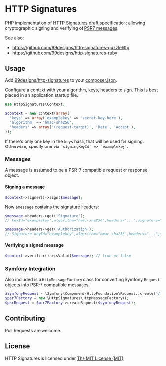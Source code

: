 HTTP Signatures
===

PHP implementation of [HTTP Signatures][draft03] draft specification;
allowing cryptographic signing and verifying of [PSR7 messages][psr7].

See also:

* https://github.com/99designs/http-signatures-guzzlehttp
* https://github.com/99designs/http-signatures-ruby


Usage
---

Add [99designs/http-signatures][package] to your [composer.json][composer].

Configure a context with your algorithm, keys, headers to sign.
This is best placed in an application startup file.

```php
use HttpSignatures\Context;

$context = new Context(array(
  'keys' => array('examplekey' => 'secret-key-here'),
  'algorithm' => 'hmac-sha256',
  'headers' => array('(request-target)', 'Date', 'Accept'),
));
```

If there's only one key in the `keys` hash, that will be used for signing.
Otherwise, specify one via `'signingKeyId' => 'examplekey'`.

### Messages

A message is assumed to be a PSR-7 compatible request or response object.

#### Signing a message

```php
$context->signer()->sign($message);
```

Now `$message` contains the signature headers:

```php
$message->headers->get('Signature');
// keyId="examplekey",algorithm="hmac-sha256",headers="...",signature="..."

$message->headers->get('Authorization');
// Signature keyId="examplekey",algorithm="hmac-sha256",headers="...",signature="..."
```

#### Verifying a signed message

```php
$context->verifier()->isValid($message); // true or false
```

### Symfony Integration

Also included is a `HttpMessageFactory` class for converting Symfony `Request` objects into PSR-7 compatible messages.

```php
$symfonyRequest = \Symfony\Component\HttpFoundation\Request::create('/foo');
$psr7Factory = new \HttpSignatures\HttpMessageFactory();
$psrRequest = $psr7Factory->createRequest($symfonyRequest);
```

## Contributing

Pull Requests are welcome.

[draft03]: http://tools.ietf.org/html/draft-cavage-http-signatures-03
[Symfony\Component\HttpFoundation\Request]: https://github.com/symfony/HttpFoundation/blob/master/Request.php
[composer]: https://getcomposer.org/
[package]: https://packagist.org/packages/99designs/http-signatures
[psr7]: http://www.php-fig.org/psr/psr-7/

## License

HTTP Signatures is licensed under [The MIT License (MIT)](LICENSE).

